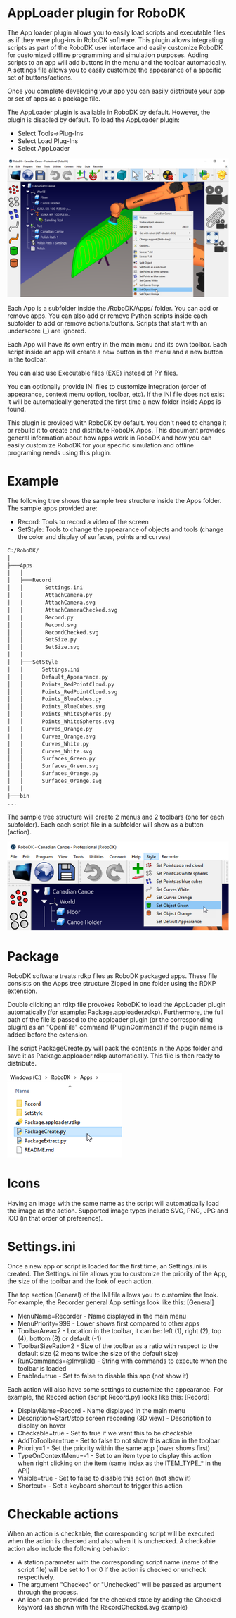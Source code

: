 AppLoader plugin for RoboDK
===========================

The App loader plugin allows you to easily load scripts and executable files as if they were plug-ins in RoboDK software. 
This plugin allows integrating scripts as part of the RoboDK user interface and easily customize RoboDK for customized offline programming and simulation purposes. 
Adding scripts to an app will add buttons in the menu and the toolbar automatically. A settings file allows you to easily customize the appearance of a specific set of buttons/actions.

Once you complete developing your app you can easily distribute your app or set of apps as a package file.

The AppLoader plugin is available in RoboDK by default. However, the plugin is disabled by default. 
To load the AppLoader plugin:
* Select Tools->Plug-Ins
* Select Load Plug-Ins
* Select AppLoader
 
![Sample Apps Loaded](./doc/Apps-Loaded.png)
 
Each App is a subfolder inside the /RoboDK/Apps/ folder. You can add or remove apps. You can also add or remove Python scripts inside each subfolder to add or remove actions/buttons. Scripts that start with an underscore (_) are ignored.

Each App will have its own entry in the main menu and its own toolbar. Each script inside an app will create a new button in the menu and a new button in the toolbar.

You can also use Executable files (EXE) instead of PY files.

You can optionally provide INI files to customize integration (order of appearance, context menu option, toolbar, etc). 
If the INI file does not exist it will be automatically generated the first time a new folder inside Apps is found.

This plugin is provided with RoboDK by default. You don't need to change it or rebuild it to create and distribute RoboDK Apps. This document provides general information about how apps work in RoboDK and how you can easily customize RoboDK for your specific simulation and offline programing needs using this plugin.


Example
=======

The following tree shows the sample tree structure inside the Apps folder. The sample apps provided are:
* Record: Tools to record a video of the screen
* SetStyle: Tools to change the appearance of objects and tools (change the color and display of surfaces, points and curves)

``` bash
C:/RoboDK/
│
├───Apps
│   │
│   ├───Record
│   │       Settings.ini
│   │       AttachCamera.py
│   │       AttachCamera.svg
│   │       AttachCameraChecked.svg
│   │       Record.py
│   │       Record.svg
│   │       RecordChecked.svg
│   │       SetSize.py
│   │       SetSize.svg
│   │
│   ├───SetStyle
│   │      Settings.ini
│   │      Default_Appearance.py
│   │      Points_RedPointCloud.py
│   │      Points_RedPointCloud.svg
│   │      Points_BlueCubes.py
│   │      Points_BlueCubes.svg
│   │      Points_WhiteSpheres.py
│   │      Points_WhiteSpheres.svg
│   │      Curves_Orange.py
│   │      Curves_Orange.svg
│   │      Curves_White.py
│   │      Curves_White.svg
│   │      Surfaces_Green.py
│   │      Surfaces_Green.svg
│   │      Surfaces_Orange.py
│   │      Surfaces_Orange.svg
│   │
├───bin
...

```

The sample tree structure will create 2 menus and 2 toolbars (one for each subfolder). Each each script file in a subfolder will show as a button (action).

![Sample Apps Menu](./doc/Apps-Menu.png)


Package
=======

RoboDK software treats rdkp files as RoboDK packaged apps. These file consists on the Apps tree structure Zipped in one folder using the RDKP extension. 

Double clicking an rdkp file provokes RoboDK to load the AppLoader plugin automatically (for example: Package.apploader.rdkp). Furthermore, the full path of the file is passed to the apploader plugin (or the corresponding plugin) as an "OpenFile" command (PluginCommand) if the plugin name is added before the extension.

The script PackageCreate.py will pack the contents in the Apps folder and save it as Package.apploader.rdkp automatically. This file is then ready to distribute.

![Create a package](./doc/PackageCreate.png)

Icons
=====

Having an image with the same name as the script will automatically load the image as the action. Supported image types include SVG, PNG, JPG and ICO (in that order of preference).


Settings.ini
============

Once a new app or script is loaded for the first time, an Settings.ini is created. 
The Settings.ini file allows you to customize the priority of the App, the size of the toolbar and the look of each action. 

The top section (General) of the INI file allows you to customize the look. For example, the Recorder general App settings look like this:
[General]
* MenuName=Recorder - Name displayed in the main menu
* MenuPriority=999 - Lower shows first compared to other apps
* ToolbarArea=2 - Location in the toolbar, it can be: left (1), right (2), top (4), bottom (8) or default (-1)
* ToolbarSizeRatio=2 - Size of the toolbar as a ratio with respect to the default size (2 means twice the size of the default size)
* RunCommands=@Invalid() - String with commands to execute when the toolbar is loaded
* Enabled=true - Set to false to disable this app (not show it)

Each action will also have some settings to customize the appearance. For example, the Record action (script Record.py) looks like this:
[Record]
* DisplayName=Record - Name displayed in the main menu
* Description=Start/stop screen recording (3D view) - Description to display on hover
* Checkable=true - Set to true if we want this to be checkable
* AddToToolbar=true - Set to false to not show this action in the toolbar
* Priority=1 - Set the priority within the same app (lower shows first)
* TypeOnContextMenu=-1 - Set to an item type to display this action when right clicking on the item (same index as the ITEM_TYPE_* in the API)
* Visible=true - Set to false to disable this action (not show it)
* Shortcut= - Set a keyboard shortcut to trigger this action

 
Checkable actions
=================

When an action is checkable, the corresponding script will be executed when the action is checked and also when it is unchecked. A checkable action also include the following behavior:
* A station parameter with the corresponding script name (name of the script file) will be set to 1 or 0 if the action is checked or uncheck respectively.
* The argument "Checked" or "Unchecked" will be passed as argument through the process.  
* An icon can be provided for the checked state by adding the Checked keyword (as shown with the RecordChecked.svg example) 




